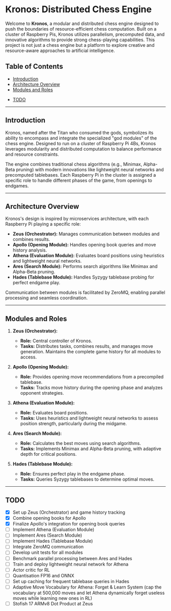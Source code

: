 # Kronos: Distributed Chess Engine

Welcome to **Kronos**, a modular and distributed chess engine designed to push the boundaries of resource-efficient chess computation. Built on a cluster of Raspberry Pis, Kronos utilizes parallelism, precomputed data, and innovative algorithms to provide strong chess-playing capabilities. This project is not just a chess engine but a platform to explore creative and resource-aware approaches to artificial intelligence.

## **Table of Contents**

-   [Introduction](#introduction)
-   [Architecture Overview](#architecture-overview)
-   [Modules and Roles](#modules-and-roles)
<!-- -   [Current Features](#current-features)
-   [Future Roadmap](#future-roadmap)
-   [Contributing](#contributing)
-   [License](#license) -->
-   [TODO](#todo)

---

## **Introduction**

Kronos, named after the Titan who consumed the gods, symbolizes its ability to encompass and integrate the specialized "god modules" of the chess engine. Designed to run on a cluster of Raspberry Pi 4Bs, Kronos leverages modularity and distributed computation to balance performance and resource constraints.

The engine combines traditional chess algorithms (e.g., Minimax, Alpha-Beta pruning) with modern innovations like lightweight neural networks and precomputed tablebases. Each Raspberry Pi in the cluster is assigned a specific role to handle different phases of the game, from openings to endgames.

---

## **Architecture Overview**

Kronos's design is inspired by microservices architecture, with each Raspberry Pi playing a specific role:

-   **Zeus (Orchestrator):** Manages communication between modules and combines results.
-   **Apollo (Opening Module):** Handles opening book queries and move history analysis.
-   **Athena (Evaluation Module):** Evaluates board positions using heuristics and lightweight neural networks.
-   **Ares (Search Module):** Performs search algorithms like Minimax and Alpha-Beta pruning.
-   **Hades (Tablebase Module):** Handles Syzygy tablebase probing for perfect endgame play.

Communication between modules is facilitated by ZeroMQ, enabling parallel processing and seamless coordination.

---

## **Modules and Roles**

1. **Zeus (Orchestrator):**

    - **Role:** Central controller of Kronos.
    - **Tasks:** Distributes tasks, combines results, and manages move generation. Maintains the complete game history for all modules to access.

2. **Apollo (Opening Module):**

    - **Role:** Provides opening move recommendations from a precompiled tablebase.
    - **Tasks:** Tracks move history during the opening phase and analyzes opponent strategies.

3. **Athena (Evaluation Module):**

    - **Role:** Evaluates board positions.
    - **Tasks:** Uses heuristics and lightweight neural networks to assess position strength, particularly during the midgame.

4. **Ares (Search Module):**

    - **Role:** Calculates the best moves using search algorithms.
    - **Tasks:** Implements Minimax and Alpha-Beta pruning, with adaptive depth for critical positions.

5. **Hades (Tablebase Module):**

    - **Role:** Ensures perfect play in the endgame phase.
    - **Tasks:** Queries Syzygy tablebases to determine optimal moves.

---

## **TODO**

-   [x] Set up Zeus (Orchestrator) and game history tracking
-   [x] Combine opening books for Apollo
-   [x] Finalize Apollo's integration for opening book queries
-   [ ] Implement Athena (Evaluation Module)
-   [ ] Implement Ares (Search Module)
-   [ ] Implement Hades (Tablebase Module)
-   [ ] Integrate ZeroMQ communication
-   [ ] Develop unit tests for all modules
-   [ ] Benchmark parallel processing between Ares and Hades
-   [ ] Train and deploy lightweight neural network for Athena
-   [ ] Actor critic for RL
-   [ ] Quantisation FP16 and ONNX
-   [ ] Set up caching for frequent tablebase queries in Hades
-   [ ] Adaptive Move Vocabulary for Athena: Forget & Learn System (cap the vocabulary at 500,000 moves and let Athena dynamically forget useless moves while learning new ones in RL)
-   [ ] Stofish 17 ARMv8 Dot Product at Zeus
